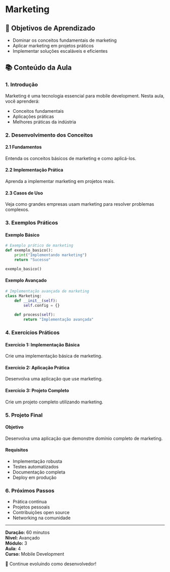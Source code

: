 # Marketing

## 🎯 Objetivos de Aprendizado
- Dominar os conceitos fundamentais de marketing
- Aplicar marketing em projetos práticos
- Implementar soluções escaláveis e eficientes

## 📚 Conteúdo da Aula

### 1. Introdução
Marketing é uma tecnologia essencial para mobile development. Nesta aula, você aprenderá:

- Conceitos fundamentais
- Aplicações práticas
- Melhores práticas da indústria

### 2. Desenvolvimento dos Conceitos

#### 2.1 Fundamentos
Entenda os conceitos básicos de marketing e como aplicá-los.

#### 2.2 Implementação Prática
Aprenda a implementar marketing em projetos reais.

#### 2.3 Casos de Uso
Veja como grandes empresas usam marketing para resolver problemas complexos.

### 3. Exemplos Práticos

#### Exemplo Básico
```python
# Exemplo prático de marketing
def exemplo_basico():
    print("Implementando marketing")
    return "Sucesso"

exemplo_basico()
```

#### Exemplo Avançado
```python
# Implementação avançada de marketing
class Marketing:
    def __init__(self):
        self.config = {}
    
    def process(self):
        return "Implementação avançada"
```

### 4. Exercícios Práticos

#### Exercício 1: Implementação Básica
Crie uma implementação básica de marketing.

#### Exercício 2: Aplicação Prática
Desenvolva uma aplicação que use marketing.

#### Exercício 3: Projeto Completo
Crie um projeto completo utilizando marketing.

### 5. Projeto Final

#### Objetivo
Desenvolva uma aplicação que demonstre domínio completo de marketing.

#### Requisitos
- Implementação robusta
- Testes automatizados
- Documentação completa
- Deploy em produção

### 6. Próximos Passos

- Prática contínua
- Projetos pessoais
- Contribuições open source
- Networking na comunidade

---

**Duração:** 60 minutos  
**Nível:** Avançado  
**Módulo:** 3  
**Aula:** 4  
**Curso:** Mobile Development

🎉 Continue evoluindo como desenvolvedor!
